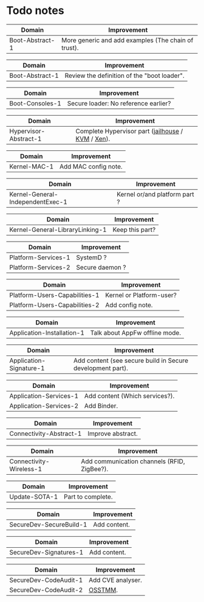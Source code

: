 # Todo notes
<!-- section-todo -->

Domain          | Improvement
--------------- | ----------------------------------------------------
Boot-Abstract-1 | More generic and add examples (The chain of trust).

Domain          | Improvement
--------------- | -------------------------------------------
Boot-Abstract-1 | Review the definition of the "boot loader".

Domain          | Improvement
--------------- | ------------------------------------
Boot-Consoles-1 | Secure loader: No reference earlier?

Domain                | Improvement
--------------------- | ---------------------------------------------------------------------------------------------------------------------------------------------------------------------
Hypervisor-Abstract-1 | Complete Hypervisor part ([jailhouse](https://github.com/siemens/jailhouse) / [KVM](https://www.linux-kvm.org/page/Main_Page) / [Xen](https://www.xenproject.org/developers/teams/embedded-and-automotive.html)).

Domain       | Improvement
------------ | ----------------
Kernel-MAC-1 | Add MAC config note.

Domain                           | Improvement
-------------------------------- | -----------------------------
Kernel-General-IndependentExec-1 | Kernel or/and platform part ?

Domain                          | Improvement
------------------------------- | ---------------
Kernel-General-LibraryLinking-1 | Keep this part?

Domain              | Improvement
------------------- | -----------
Platform-Services-1 | SystemD ?
Platform-Services-2 | Secure daemon ?

Domain                        | Improvement
----------------------------- | ------------------------
Platform-Users-Capabilities-1 | Kernel or Platform-user?
Platform-Users-Capabilities-2 | Add config note.

Domain                     | Improvement
-------------------------- | ------------------------------
Application-Installation-1 | Talk about AppFw offline mode.

Domain                  | Improvement
----------------------- | ----------------------------------------------------------
Application-Signature-1 | Add content (see secure build in Secure development part).

Domain                 | Improvement
---------------------- | ------------
Application-Services-1 | Add content (Which services?).
Application-Services-2 | Add Binder.

Domain                  | Improvement
----------------------- | -----------------
Connectivity-Abstract-1 | Improve abstract.

Domain                  | Improvement
----------------------- | -------------------------------------------
Connectivity-Wireless-1 | Add communication channels (RFID, ZigBee?).

Domain        | Improvement
------------- | -----------------
Update-SOTA-1 | Part to complete.

Domain                  | Improvement
----------------------- | ------------
SecureDev-SecureBuild-1 | Add content.

Domain                 | Improvement
---------------------- | ------------
SecureDev-Signatures-1 | Add content.

Domain                | Improvement
--------------------- | -----------------------------------------------------
SecureDev-CodeAudit-1 | Add CVE analyser.
SecureDev-CodeAudit-2 | [OSSTMM](http://www.isecom.org/mirror/OSSTMM.3.pdf).

<!-- end-section-todo -->

